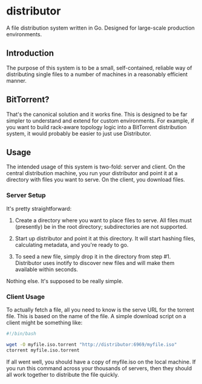 # distributor

A file distribution system written in Go. Designed for large-scale
production environments.

## Introduction

The purpose of this system is to be a small, self-contained, reliable
way of distributing single files to a number of machines in a reasonably
efficient manner.

## BitTorrent?

That's the canonical solution and it works fine. This is designed
to be far simpler to understand and extend for custom environments.
For example, if you want to build rack-aware topology logic into a
BitTorrent distribution system, it would probably be easier to just use
Distributor.

## Usage

The intended usage of this system is two-fold: server and client. On the
central distribution machine, you run your distributor and point it at
a directory with files you want to serve. On the client, you download
files.

### Server Setup

It's pretty straightforward:

1. Create a directory where you want to place files to serve. All files
must (presently) be in the root directory; subdirectories are not
supported.

2. Start up distributor and point it at this directory. It will start
hashing files, calculating metadata, and you're ready to go.

3. To seed a new file, simply drop it in the directory from step #1.
Distributor uses inotify to discover new files and will make them
available within seconds.

Nothing else. It's supposed to be really simple.

### Client Usage

To actually fetch a file, all you need to know is the serve URL for the
torrent file. This is based on the name of the file. A simple download
script on a client might be something like:

```bash
#!/bin/bash

wget -O myfile.iso.torrent "http://distributor:6969/myfile.iso"
ctorrent myfile.iso.torrent
```

If all went well, you should have a copy of myfile.iso on the local
machine. If you run this command across your thousands of servers, then
they should all work together to distribute the file quickly.
